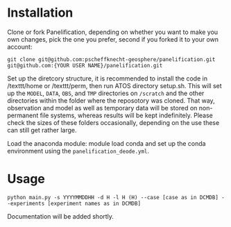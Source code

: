 # Installation

Clone or fork Panelification, depending on whether you want to make you own changes, pick the one you prefer, second if you forked it to your own account:

```
git clone git@github.com:pscheffknecht-geosphere/panelification.git
git@github.com:{YOUR USER NAME}/panelification.git
```


Set up the diretcory structure, it is recommended to install the code in /texttt/home or /texttt/perm, then run ATOS directory setup.sh. This will set up the `MODEL`, `DATA`, `OBS`, and `TMP` directories on `/scratch` and the other directories within the folder where the reposotory was cloned. That
way, observation and model as well as temporary data will be stored on non-permanent file systems, whereas results will be kept indefinitely. Please check the sizes of these folders occasionally, depending on the use these can still get rather large. 

Load the anaconda module: module load conda and set up the conda environment using the `panelification_deode.yml`.

# Usage
`python main.py -s YYYYMMDDHH -d H -l H (H) --case [case as in DCMDB] --experiments [experiment names as in DCMDB]`

Documentation will be added shortly.

